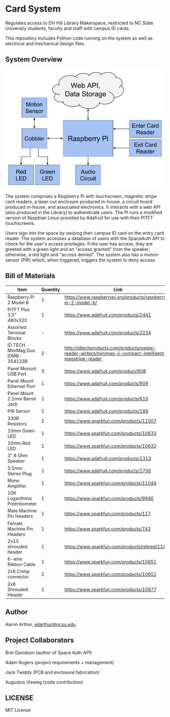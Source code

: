 # Card System
Regulates access to DH Hill Library Makerspace, restricted to NC State University students, faculty and staff with campus ID cards. 

This repository includes Python code running on the system as well as electrical and mechanical design files.

## System Overview
![System block diagram](system-block-diagram.png)

The system comprises a Raspberry Pi with touchscreen, magnetic stripe card readers, a laser-cut enclosure produced in-house, a circuit board produced in-house, and associated electronics. It interacts with a web API (also produced in the Library) to authenticate users. The Pi runs a modified version of Raspbian Linux provided by Adafruit for use with their PiTFT touchscreens.

Users sign into the space by swiping their campus ID card on the entry card reader. The system accesses a database of users with the SpaceAuth API to check for the user's access privileges. If the user has access, they are greeted with a green light and an "access granted" from the speaker; otherwise, a red light and "access denied". The system also has a motion sensor (PIR) which, when triggered, triggers the system to deny access.

## Bill of Materials
| Item  | Quantity  | Link  |
| ----- | --------- | ----- |
Raspberry Pi 2 Model B | 1 | https://www.raspberrypi.org/products/raspberry-pi-2-model-b/
PiTFT Plus 3.5" 480x320 | 1 | https://www.adafruit.com/products/2441
Assorted Terminal Blocks | - | https://www.adafruit.com/products/2234
ID TECH MiniMag Duo IDMB-354133B | 2 | http://idtechproducts.com/products/swipe-reader-writers/minimag-ii-compact-intelligent-magstripe-reader
Panel Monunt USB Port | 3 | https://www.adafruit.com/product/908
Panel Mount Ethernet Port | 1 | https://www.adafruit.com/products/909
Panel Mount 2.1mm Barrel Jack | 1 | https://www.adafruit.com/products/610
PIR Sensor | 1 | https://www.adafruit.com/products/189
330R Resistors | 2 | https://www.sparkfun.com/products/11507
10mm Green LED | 1 | https://www.sparkfun.com/products/10633
10mm Red LED | 1 | https://www.sparkfun.com/products/10632
3" 8 Ohm Speaker | 1 | https://www.adafruit.com/products/1313
3.5mm Stereo Plug | 1 | https://www.adafruit.com/products/1700
Mono Amplifier | 1 | https://www.sparkfun.com/products/11044
10K Logarithmic Potentiometer | 1 | https://www.sparkfun.com/products/9940
Male Machine Pin Headers | 1 | https://www.sparkfun.com/products/117
Female Machine Pin Headers | 1 | https://www.sparkfun.com/products/743
2x13 shrouded header | 1 | https://www.sparkfun.com/products/retired/11490
6-wire Ribbon Cable | 1 | https://www.sparkfun.com/products/10651
2x6 Crimp connector | 2 | https://www.sparkfun.com/products/10651
2x6 Shrouded Header | 1 | https://www.sparkfun.com/products/10877


## Author
Aaron Arthur, adarthur@ncsu.edu

## Project Collaborators
Bret Davidson  (author of Space Auth API)

Adam Rogers (project requirements + management)

Jack Twiddy (PCB and enclosure fabrication)

Augustus Vieweg (code contribution)

## LICENSE
MIT License
